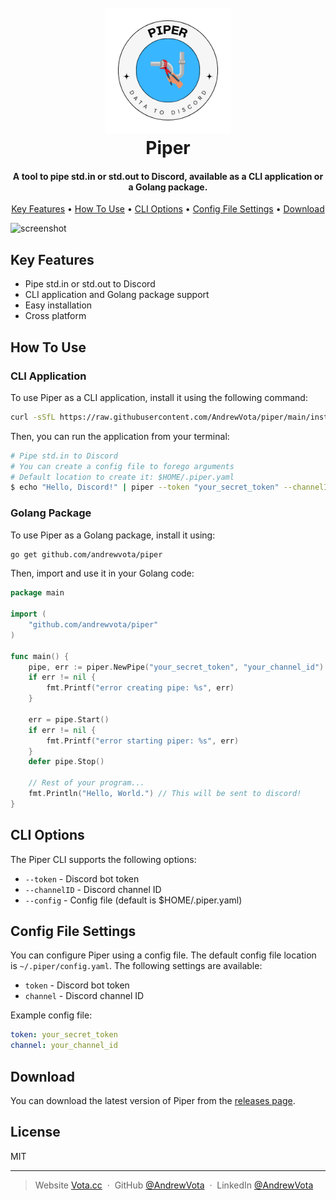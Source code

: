 <h1 align="center">
  <br>
  <a href="https://github.com/AndrewVota/piper"><img src="./.github/assets/logo.png" alt="Piper" width="200"></a>
  <br>
  Piper
  <br>
</h1>

<h4 align="center">A tool to pipe std.in or std.out to Discord, available as a CLI application or a Golang package.</h4>

<p align="center">
  <a href="#key-features">Key Features</a> •
  <a href="#how-to-use">How To Use</a> •
  <a href="#cli-options">CLI Options</a> •
  <a href="#config-file-settings">Config File Settings</a> •
  <a href="#download">Download</a>
</p>

![screenshot](https://via.placeholder.com/800x400)

## Key Features

* Pipe std.in or std.out to Discord
* CLI application and Golang package support
* Easy installation
* Cross platform

## How To Use

### CLI Application

To use Piper as a CLI application, install it using the following command:

```bash
curl -sSfL https://raw.githubusercontent.com/AndrewVota/piper/main/install.sh | sh
```

Then, you can run the application from your terminal:

```bash
# Pipe std.in to Discord
# You can create a config file to forego arguments
# Default location to create it: $HOME/.piper.yaml
$ echo "Hello, Discord!" | piper --token "your_secret_token" --channelID "your_channel_id"
```

### Golang Package

To use Piper as a Golang package, install it using:

```bash
go get github.com/andrewvota/piper
```

Then, import and use it in your Golang code:

```go
package main

import (
    "github.com/andrewvota/piper"
)

func main() {
    pipe, err := piper.NewPipe("your_secret_token", "your_channel_id")
    if err != nil {
        fmt.Printf("error creating pipe: %s", err)
    }

    err = pipe.Start()
    if err != nil {
        fmt.Printf("error starting piper: %s", err)
    }
    defer pipe.Stop()

    // Rest of your program...
    fmt.Println("Hello, World.") // This will be sent to discord!
}
```

## CLI Options

The Piper CLI supports the following options:

* `--token` - Discord bot token
* `--channelID` - Discord channel ID
* `--config` - Config file (default is $HOME/.piper.yaml)

## Config File Settings

You can configure Piper using a config file. The default config file location is `~/.piper/config.yaml`. The following settings are available:

* `token` - Discord bot token
* `channel` - Discord channel ID

Example config file:

```yaml
token: your_secret_token
channel: your_channel_id
```

## Download

You can download the latest version of Piper from the [releases page](https://github.com/AndrewVota/piper/releases).

## License

MIT

---

> Website [Vota.cc](https://www.vota.cc) &nbsp;&middot;&nbsp;
> GitHub [@AndrewVota](https://github.com/AndrewVota) &nbsp;&middot;&nbsp;
> LinkedIn [@AndrewVota](https://linkedin/in/AndrewVota) &nbsp;
